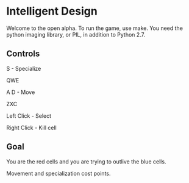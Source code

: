 Intelligent Design
==================

Welcome to the open alpha. To run the game, use make.
You need the python imaging library, or PIL, in addition
to Python 2.7.

Controls
-----
S - Specialize

QWE

A D - Move

ZXC

Left Click - Select

Right Click - Kill cell

Goal
-----
You are the red cells and you are trying to outlive
the blue cells.

Movement and specialization cost points.

